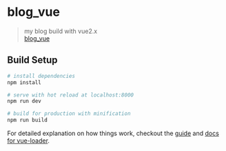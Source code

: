 # blog_vue

> my blog build with vue2.x  
[blog_vue](http://vue2.nullcn.com)  

## Build Setup

``` bash
# install dependencies
npm install

# serve with hot reload at localhost:8000
npm run dev

# build for production with minification
npm run build
```

For detailed explanation on how things work, checkout the [guide](http://vuejs-templates.github.io/webpack/) and [docs for vue-loader](http://vuejs.github.io/vue-loader).
